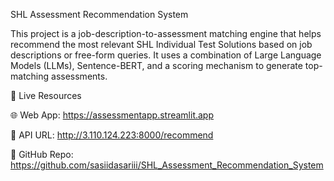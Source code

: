 SHL Assessment Recommendation System

This project is a job-description-to-assessment matching engine that helps recommend the most relevant SHL Individual Test Solutions based on job descriptions or free-form queries. It uses a combination of Large Language Models (LLMs), Sentence-BERT, and a scoring mechanism to generate top-matching assessments.

🔗 Live Resources

🌐 Web App: https://assessmentapp.streamlit.app

🔌 API URL: http://3.110.124.223:8000/recommend

📂 GitHub Repo: https://github.com/sasiidasariii/SHL_Assessment_Recommendation_System

